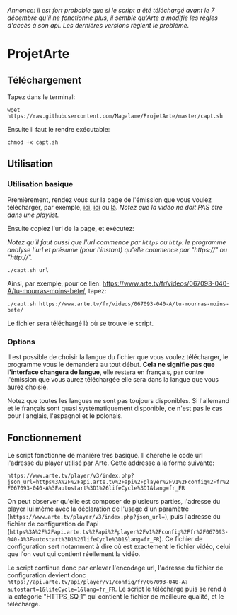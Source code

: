 *Annonce: il est fort probable que si le script a été téléchargé avant le 7 décembre qu'il ne fonctionne plus, il semble qu'Arte a modifié les règles d'accès à son api. Les dernières versions règlent le problème.*

# ProjetArte

## Téléchargement

Tapez dans le terminal:

`wget https://raw.githubusercontent.com/Magalame/ProjetArte/master/capt.sh`

Ensuite il faut le rendre exécutable:

`chmod +x capt.sh`

## Utilisation 

### Utilisation basique

Premièrement, rendez vous sur la page de l'émission que vous voulez télécharger, par exemple, [ici](https://www.arte.tv/fr/videos/041378-000-A/le-deuxieme-souffle/), [ici](https://www.arte.tv/fr/videos/046969-000-A/sleepy-hollow/) ou [là](https://www.arte.tv/fr/videos/067093-040-A/tu-mourras-moins-bete/).
*Notez que la vidéo ne doit PAS être dans une playlist.*

Ensuite copiez l'url de la page, et exécutez: 

*Notez qu'il faut aussi que l'url commence par `https` ou `http`: le programme analyse l'url et présume (pour l'instant) qu'elle commence par "https://" ou "http://".*

`./capt.sh url`

Ainsi, par exemple, pour ce lien: https://www.arte.tv/fr/videos/067093-040-A/tu-mourras-moins-bete/, tapez:

`./capt.sh https://www.arte.tv/fr/videos/067093-040-A/tu-mourras-moins-bete/`

Le fichier sera téléchargé là où se trouve le script. 

### Options

Il est possible de choisir la langue du fichier que vous voulez télécharger, le programme vous le demandera au tout début. **Cela ne signifie pas que l'interface changera de langue**, elle restera en français, par contre l'émission que vous aurez téléchargée elle sera dans la langue que vous aurez choisie. 

Notez que toutes les langues ne sont pas toujours disponibles. Si l'allemand et le français sont quasi systématiquement disponible, ce n'est pas le cas pour l'anglais, l'espagnol et le polonais. 

## Fonctionnement

Le script fonctionne de manière très basique. Il cherche le code url l'adresse du player utilisé par Arte. Cette addresse a la forme suivante:

`https://www.arte.tv/player/v3/index.php?json_url=https%3A%2F%2Fapi.arte.tv%2Fapi%2Fplayer%2Fv1%2Fconfig%2Ffr%2F067093-040-A%3Fautostart%3D1%26lifeCycle%3D1&lang=fr_FR`

On peut observer qu'elle est composer de plusieurs parties, l'adresse du player lui même avec la déclaration de l'usage d'un paramètre (`https://www.arte.tv/player/v3/index.php?json_url=`), puis l'adresse du fichier de configuration de l'api (`https%3A%2F%2Fapi.arte.tv%2Fapi%2Fplayer%2Fv1%2Fconfig%2Ffr%2F067093-040-A%3Fautostart%3D1%26lifeCycle%3D1&lang=fr_FR`). Ce fichier de configuration sert notamment à dire où est exactement le fichier vidéo, celui que l'on veut qui contient réellement la vidéo. 

Le script continue donc par enlever l'encodage url, l'adresse du fichier de configuration devient donc `https://api.arte.tv/api/player/v1/config/fr/067093-040-A?autostart=1&lifeCycle=1&lang=fr_FR`. Le script le télécharge puis se rend à la catégorie "HTTPS_SQ_1" qui contient le fichier de meilleure qualité, et le télécharge.
